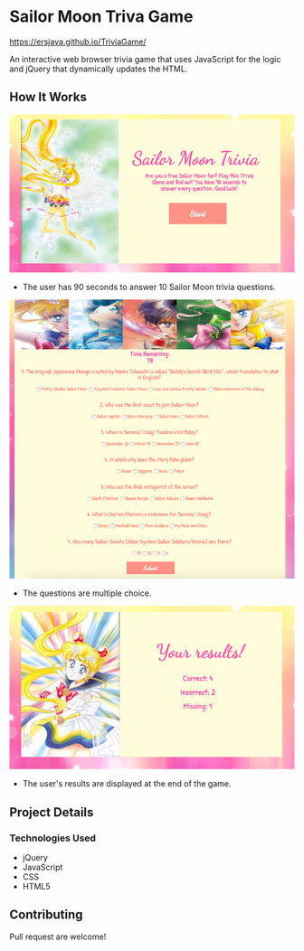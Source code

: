 # Sailor Moon Triva Game
https://ersjava.github.io/TriviaGame/

An interactive web browser trivia game that uses JavaScript for the logic and jQuery that dynamically updates the HTML.

## How It Works

![Screenshot of game](screenshot01.png) 
* The user has 90 seconds to answer 10 Sailor Moon trivia questions.

![Screenshot of game](screenshot02.png) 
* The questions are multiple choice.

![Screenshot of game](screenshot03.png) 
* The user's results are displayed at the end of the game.


## Project Details

### Technologies Used
* jQuery
* JavaScript
* CSS
* HTML5

## Contributing
Pull request are welcome!

